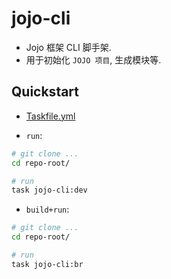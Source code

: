 # jojo-cli

- Jojo 框架 CLI 脚手架.
- 用于初始化 `JOJO 项目`, 生成模块等.

## Quickstart

- [Taskfile.yml](Taskfile.yml)

- `run`:

```bash
# git clone ...
cd repo-root/

# run
task jojo-cli:dev

```

- `build+run`:

```bash
# git clone ...
cd repo-root/

# run
task jojo-cli:br

```